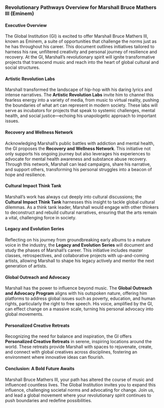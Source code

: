 ### **Revolutionary Pathways Overview for Marshall Bruce Mathers III (Eminem)**

#### **Executive Overview**
The Global Institution (GI) is excited to offer Marshall Bruce Mathers III, known as Eminem, a suite of opportunities that challenge the norms just as he has throughout his career. This document outlines initiatives tailored to harness his raw, unfiltered creativity and personal journey of resilience and recovery. At the GI, Marshall’s revolutionary spirit will ignite transformative projects that transcend music and reach into the heart of global cultural and social structures.

#### **Artistic Revolution Labs**
Marshall transformed the landscape of hip-hop with his daring lyrics and intense narratives. The **Artistic Revolution Labs** invite him to channel this fearless energy into a variety of media, from music to virtual reality, pushing the boundaries of what art can represent in modern society. These labs will serve as incubators for projects that speak to systemic challenges, mental health, and social justice—echoing his unapologetic approach to important issues.

#### **Recovery and Wellness Network**
Acknowledging Marshall’s public battles with addiction and mental health, the GI proposes the **Recovery and Wellness Network**. This initiative not only supports his ongoing journey but also leverages his experiences to advocate for mental health awareness and substance abuse recovery. Through this network, Marshall can lead campaigns, share his narrative, and support others, transforming his personal struggles into a beacon of hope and resilience.

#### **Cultural Impact Think Tank**
Marshall’s work has always cut deeply into cultural discussions; the **Cultural Impact Think Tank** harnesses this insight to tackle global cultural dilemmas. As a think tank leader, Marshall would engage with other thinkers to deconstruct and rebuild cultural narratives, ensuring that the arts remain a vital, challenging force in society.

#### **Legacy and Evolution Series**
Reflecting on his journey from groundbreaking early albums to a mature voice in the industry, the **Legacy and Evolution Series** will document and study the phases of Marshall’s career. This initiative includes master classes, retrospectives, and collaborative projects with up-and-coming artists, allowing Marshall to shape his legacy actively and mentor the next generation of artists.

#### **Global Outreach and Advocacy**
Marshall has the power to influence beyond music. The **Global Outreach and Advocacy Program** aligns with his outspoken nature, offering him platforms to address global issues such as poverty, education, and human rights, particularly the right to free speech. His voice, amplified by the GI, can effect change on a massive scale, turning his personal advocacy into global movements.

#### **Personalized Creative Retreats**
Recognizing the need for balance and inspiration, the GI offers **Personalized Creative Retreats** in serene, inspiring locations around the world. These retreats provide Marshall with spaces to rejuvenate, create, and connect with global creatives across disciplines, fostering an environment where innovative ideas can flourish.

<!--
chatgpt prompt: do it again for marhsall, and take into account his way of thinking, don't be afraid to push boundaries with his benefits page the way that EM pushed boundaries in not just hip-hop but in music, although his later work is maybe 50% as innovative as his earlier stuff, his first albums and second EP pushed boundaries of things what[sic] could be said. In addition remember his struggle with addiction, weight gain, and other mental health struggles
-->
#### **Conclusion: A Bold Future Awaits**
Marshall Bruce Mathers III, your path has altered the course of music and influenced countless lives. The Global Institution invites you to expand this influence, challenging societal norms and advocating for change. Join us, and lead a global movement where your revolutionary spirit continues to push boundaries and redefine possibilities.
